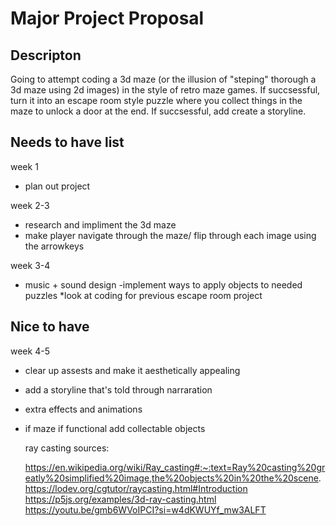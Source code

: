 # Major Project Proposal

## Descripton
Going to attempt coding a 3d maze (or the illusion of "steping" thorough a 3d maze using 2d images) in the style of 
retro maze games. If succsessful, turn it into an escape room style puzzle where you collect things in the maze to unlock a door 
at the end. If succsessful, add create a storyline.

## Needs to have list
week 1
- plan out project
  
week 2-3
 - research and impliment the 3d maze
 - make player navigate through the maze/ flip through each image using the arrowkeys
   
week 3-4
- music + sound design
-implement ways to apply objects to needed puzzles
*look at coding for previous escape room project

## Nice to have
week 4-5
- clear up assests and make it aesthetically appealing
- add a storyline that's told through narraration
- extra effects and animations
- if maze if functional add collectable objects

  ray casting sources:

  https://en.wikipedia.org/wiki/Ray_casting#:~:text=Ray%20casting%20greatly%20simplified%20image,the%20objects%20in%20the%20scene.
  https://lodev.org/cgtutor/raycasting.html#Introduction
  https://p5js.org/examples/3d-ray-casting.html
https://youtu.be/gmb6WVoIPCI?si=w4dKWUYf_mw3ALFT
